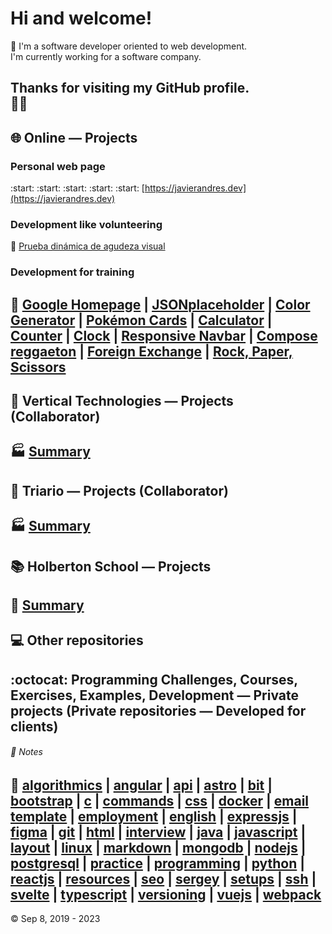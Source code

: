 # Hi and welcome!
:wave: I'm a software developer oriented to web development.  
I'm currently working for a software company.

Thanks for visiting my GitHub profile.  
:man_technologist:
---
## :globe_with_meridians: Online ― Projects
### Personal web page
:start: :start: :start: :start: :start: [https://javierandres.dev](https://javierandres.dev)
### Development like volunteering
:checkered_flag: [Prueba dinámica de agudeza visual](https://javierandresgp.github.io/development-optometrist/)
### Development for training
:muscle: [Google Homepage](https://javierandresgp.github.io/training-google_homepage/) | [JSONplaceholder](https://javierandresgp.github.io/training-jsonplaceholder/) | [Color Generator](https://javierandresgp.github.io/training-color_generator/) | [Pokémon Cards](https://javierandresgp.github.io/training-pokemon_cards/) | [Calculator](https://javierandresgp.github.io/training-calculator/) | [Counter](https://javierandresgp.github.io/training-counter/) | [Clock](https://javierandresgp.github.io/training-clock/) | [Responsive Navbar](https://javierandresgp.github.io/training-responsive_navbar/) | [Compose reggaeton](https://javierandresgp.github.io/training-compose_reggaeton/) | [Foreign Exchange](https://javierandresgp.github.io/training-foreign_exchange/) | [Rock, Paper, Scissors](https://javierandresgp.github.io/odin-rock_paper_scissors/)
---
## :office: Vertical Technologies ― Projects (Collaborator)
:factory: [Summary](vertical_technologies.md)
---
## :office: Triario ― Projects (Collaborator)
:factory: [Summary](triario.md)
---
## :books: Holberton School ― Projects
:school: [Summary](holberton_school.md)
---
## :computer: Other repositories
:octocat: Programming Challenges, Courses, Exercises, Examples, Development ― Private projects (Private repositories ― Developed for clients)
---
###### :memo: Notes
:bookmark: [algorithmics](algorithmics.md) | [angular](angular.md) | [api](api.md) | [astro](astro.md) | [bit](bit.md) | [bootstrap](bootstrap.md) | [c](c.md) | [commands](commands.md) | [css](css.md) | [docker](docker.md) | [email template](email_template.md) | [employment](employment.md) | [english](english.md) | [expressjs](expressjs.md) | [figma](figma.md) | [git](git.md) | [html](html.md) | [interview](interview.md) | [java](java.md) | [javascript](javascript.md) | [layout](layout.md) | [linux](linux.md) | [markdown](markdown.md) | [mongodb](mongodb.md) | [nodejs](nodejs.md) | [postgresql](postgresql.md) | [practice](practice.md) | [programming](programming.md) | [python](python.md) | [reactjs](reactjs.md) | [resources](resources.md) | [seo](seo.md) | [sergey](sergey.md) | [setups](setups.md) | [ssh](ssh.md) | [svelte](svelte.md) | [typescript](typescript.md) | [versioning](versioning.md) | [vuejs](vuejs.md) | [webpack](webpack.md)
---
:copyright: Sep 8, 2019 - 2023
